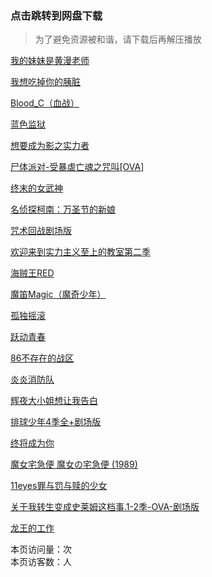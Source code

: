 ### 点击跳转到网盘下载

>为了避免资源被和谐，请下载后再解压播放

[我的妹妹是黄漫老师](https://pan.baidu.com/s/1Ju3rQhGivycO5ZVLslrt4w?pwd=77n7)

[我想吃掉你的胰脏](https://pan.baidu.com/s/1ZukdaZPkKhe3gXPE2csMPg?pwd=f3ek)

[Blood_C（血战）](https://pan.baidu.com/s/1cwOqgRjn7mpHo9VEE7nSmw?pwd=bhg3)

[蓝色监狱](https://pan.baidu.com/s/1LrJkRDcR7MfC8P13T7E41A?pwd=aafp)

[想要成为影之实力者](https://pan.baidu.com/s/1hW2dtPKXA09WRjSV69O_kA?pwd=rbg4)

[尸体派对-受暴虐亡魂之咒叫[OVA]](https://pan.baidu.com/s/1-J-SrjOLBQBVxyDM7-9MEQ?pwd=4dux)

[终末的女武神](https://pan.baidu.com/s/15yRC621PrKswrIqms56B-w?pwd=zcsf)

[名侦探柯南：万圣节的新娘](https://pan.baidu.com/s/15TeZF7eUcoTfxTXgSIm_6Q?2j0s)

[咒术回战剧场版](https://pan.baidu.com/s/1b5UUDDjuCoVKOQ5O9Z9jJg?4w23)

[欢迎来到实力主义至上的教室第二季](https://pan.baidu.com/s/1aZHqiPCqfrjk4_0uqZdaew?01h9)

[海贼王RED](https://tuoma.bec.today/item?id=0cIYeAan5L8oOVPA4oCQ_)

[魔笛Magic（魔奇少年）](https://tuoma.bec.today/item?id=pyRy9xhx0bFtbSXF9SqQ3)

[孤独摇滚](https://tuoma.bec.today/item?id=6K_S_vg3PxKynTyUIINtR)

[跃动青春](https://tuoma.bec.today/item?id=EA3I7NzuqkUzh9YLfKEkB)

[86不存在的战区](https://tuoma.bec.today/item?id=reqQccwjz_Uce_owzMj_B)

[炎炎消防队](https://tuoma.bec.today/item?id=7BYOujBCxuKI0uNR75mc0)

[辉夜大小姐想让我告白](https://tuoma.bec.today/item?id=KXMBxVxDpZzyQgY94S1MV)

[排球少年4季全+剧场版](https://tuoma.bec.today/item?id=UQQtgy44ooqkbygWN3TYg)

[终将成为你](https://tuoma.bec.today/item?id=XfgNnFcF6yokL5HqahZjA)

[魔女宅急便 魔女の宅急便 (1989)](https://tuoma.bec.today/item?id=1h4gaR5DuvNxf1i72wu1x)

[11eyes罪与罚与赎的少女](https://tuoma.bec.today/item?id=zvNLxnIYBcSSzqrdchZf8)

[关于我转生变成史莱姆这档事.1-2季-OVA-剧场版](https://tuoma.bec.today/item?id=IILg8BTfI6dBeP1D7r2Mp)

[龙王的工作](https://tuoma.bec.today/item?id=JPccAl3OtdLIffU9iVGUR)

<script async src="//busuanzi.ibruce.info/busuanzi/2.3/busuanzi.pure.mini.js"></script>
<span id="busuanzi_container_page_pv">
  本页访问量：<span id="busuanzi_value_page_pv"></span>次
</span>

<br/>

<span id="busuanzi_container_page_uv">
  本页访客数：<span id="busuanzi_value_page_uv"></span>人
</span>